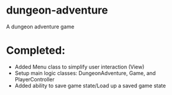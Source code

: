 # dungeon-adventure
A dungeon adventure game
# Completed:
- Added Menu class to simplify user interaction (View)
- Setup main logic classes: DungeonAdventure, Game, and PlayerController
- Added ability to save game state/Load up a saved game state